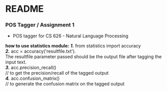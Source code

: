 # README #

### POS Tagger / Assignment 1 ###

* POS tagger for CS 626 - Natural Language Processing

**how to use statistics module:**
***1.*** from statistics import accuracy  
***2.*** acc = accuracy('resultfile.txt').  
The resultfile parameter passed should be the output file after tagging the input text.  
***3.*** acc.precision_recall()  
// to get the precision/recall of the tagged output  
***4.*** acc.confusion_matrix()  
// to generate the confusion matrix on the tagged output  